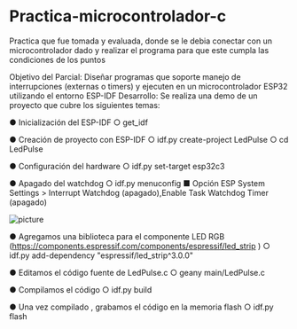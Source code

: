 # Practica-microcontrolador-c
Practica que fue tomada y evaluada, donde se le debia conectar con un microcontrolador dado y realizar el programa para que este cumpla las condiciones de los puntos

Objetivo del Parcial: Diseñar programas que soporte manejo de interrupciones (externas o timers) y ejecuten en un microcontrolador ESP32 utilizando el entorno ESP-IDF
Desarrollo: Se realiza una demo de un proyecto que cubre los siguientes temas:

● Inicialización del ESP-IDF
  ○ get_idf
  
● Creación de proyecto con ESP-IDF
  ○ idf.py create-project LedPulse
  ○ cd LedPulse
  
● Configuración del hardware
  ○ idf.py set-target esp32c3
  
● Apagado del watchdog
  ○ idf.py menuconfig
    ■ Opción ESP System Settings > Interrupt Watchdog (apagado),Enable Task Watchdog Timer (apagado)
    
![picture](/Github/photo.png)

● Agregamos una biblioteca para el componente LED RGB (https://components.espressif.com/components/espressif/led_strip )
  ○ idf.py add-dependency "espressif/led_strip^3.0.0"
  
● Editamos el código fuente de LedPulse.c
  ○ geany main/LedPulse.c

● Compilamos el código
  ○ idf.py build
  
● Una vez compilado , grabamos el código en la memoria flash
  ○ idf.py flash




  
